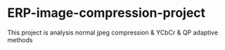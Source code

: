 # ERP-image-compression-project
This project is analysis normal jpeg compression &amp; YCbCr &amp; QP adaptive methods
